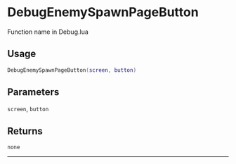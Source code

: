 # DebugEnemySpawnPageButton
Function name in Debug.lua
## Usage
```lua
DebugEnemySpawnPageButton(screen, button)
```
## Parameters
`screen`, `button`
## Returns
`none`

---